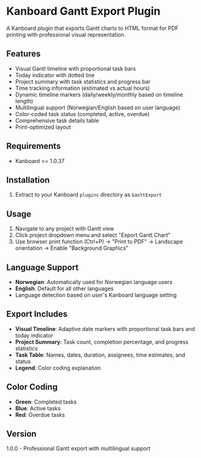 # Kanboard Gantt Export Plugin

A Kanboard plugin that exports Gantt charts to HTML format for PDF printing with professional visual representation.

## Features

- Visual Gantt timeline with proportional task bars
- Today indicator with dotted line
- Project summary with task statistics and progress bar
- Time tracking information (estimated vs actual hours)
- Dynamic timeline markers (daily/weekly/monthly based on timeline length)
- Multilingual support (Norwegian/English based on user language)
- Color-coded task status (completed, active, overdue)
- Comprehensive task details table
- Print-optimized layout

## Requirements

- Kanboard >= 1.0.37

## Installation

1. Extract to your Kanboard `plugins` directory as `GanttExport`

## Usage

1. Navigate to any project with Gantt view
2. Click project dropdown menu and select "Export Gantt Chart"
3. Use browser print function (Ctrl+P) → "Print to PDF" → Landscape orientation → Enable "Background Graphics"

## Language Support

- **Norwegian**: Automatically used for Norwegian language users
- **English**: Default for all other languages
- Language detection based on user's Kanboard language setting

## Export Includes

- **Visual Timeline**: Adaptive date markers with proportional task bars and today indicator
- **Project Summary**: Task count, completion percentage, and progress statistics  
- **Task Table**: Names, dates, duration, assignees, time estimates, and status
- **Legend**: Color coding explanation

## Color Coding

- **Green**: Completed tasks
- **Blue**: Active tasks
- **Red**: Overdue tasks

## Version

1.0.0 - Professional Gantt export with multilingual support
